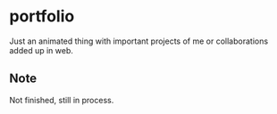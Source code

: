 # portfolio

Just an animated thing with important projects of me or collaborations added up in web.

## Note

Not finished, still in process.